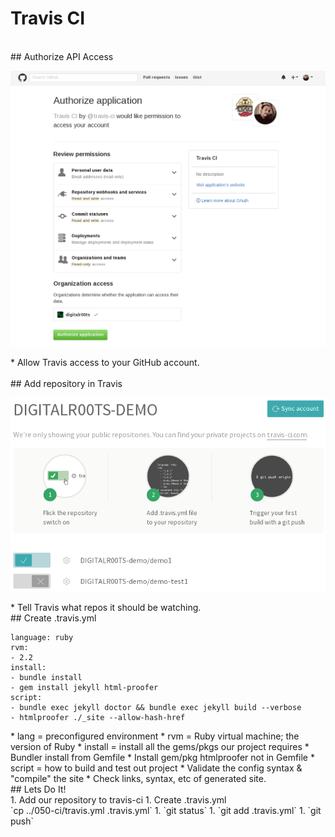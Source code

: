 # Travis CI

<section>
<br />
## Authorize API Access <!-- .element: style="margin-bottom:-.75em" -->

![travis-01-auth.png](img/travis-01-auth.png) <!-- .element: style="height:11em; margin-bottom:0em" -->

<aside class="notes">
* Allow Travis access to your GitHub account.

</aside>
</section>
<!-- -->

<section>
<br/>
## Add repository in Travis <!-- .element: style="margin-bottom:-.75em" -->

![travis-01-auth.png](img/travis-02-add-repo.png)

<aside class="notes">
* Tell Travis what repos it should be watching.

</aside>
</section>
<!-- -->

<section>
## Create .travis.yml

```
language: ruby
rvm:
- 2.2
install:
- bundle install
- gem install jekyll html-proofer
script:
- bundle exec jekyll doctor && bundle exec jekyll build --verbose
- htmlproofer ./_site --allow-hash-href
```

<aside class="notes">
* lang = preconfigured environment
* rvm = Ruby virtual machine; the version of Ruby
* install = install all the gems/pkgs our project requires
  * Bundler install from Gemfile
  * Install gem/pkg htmlproofer not in Gemfile
* script = how to build and test out project
  * Validate the config syntax & "compile" the site
  * Check links, syntax, etc of generated site.

</aside>
</section>
<!-- -->

<section>
## Lets Do It!

<aside class="notes">
1. Add our repository to travis-ci
1. Create .travis.yml<br/>`cp ../050-ci/travis.yml .travis.yml`
1. `git status`
1. `git add .travis.yml`
1. `git push`

</aside>
</section>
<!-- -->

